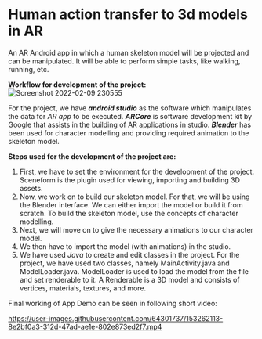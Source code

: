# **Human action transfer to 3d models in AR**

An AR Android app in which a human skeleton model will be projected and can be manipulated. It will be able to perform simple tasks, like walking, running, etc.

**Workflow for development of the project:**
![Screenshot 2022-02-09 230555](https://user-images.githubusercontent.com/64301737/153257664-f1c212f8-4335-4d97-8cb2-3e9596a923d6.png)

For the project, we have ***android studio*** as the software which manipulates the data for *AR app* to be executed. ***ARCore*** is software development kit by Google that assists in the building of AR applications in studio. ***Blender*** has been used for character modelling and providing required animation to the skeleton model.

**Steps used for the development of the project are:**
1. First, we have to set the environment for the development of the project. Sceneform is the plugin used for viewing, importing and building 3D assets.
2. Now, we work on to build our skeleton model. For that, we will be using the Blender interface. We can either import the model or build it from scratch. To build the skeleton model, use the concepts of character modelling.
3. Next, we will move on to give the necessary animations to our character model.
4. We then have to import the model (with animations) in the studio.
5. We have used *Java* to create and edit classes in the project. For the project, we have used two classes, namely MainActivity.java and ModelLoader.java. ModelLoader is used to load the model from the file and set renderable to it. A Renderable is a 3D model and consists of vertices, materials, textures, and more.

Final working of App Demo can be seen in following short video:


https://user-images.githubusercontent.com/64301737/153262113-8e2bf0a3-312d-47ad-ae1e-802e873ed2f7.mp4


